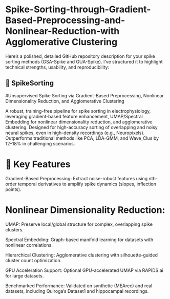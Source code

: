 # Spike-Sorting-through-Gradient-Based-Preprocessing-and-Nonlinear-Reduction-with Agglomerative Clustering

Here’s a polished, detailed GitHub repository description for your spike sorting methods (GSA-Spike and GUA-Spike). I’ve structured it to highlight technical strengths, usability, and reproducibility:

## 🧠 SpikeSorting
#Unsupervised Spike Sorting via Gradient-Based Preprocessing, Nonlinear Dimensionality Reduction, and Agglomerative Clustering

A robust, training-free pipeline for spike sorting in electrophysiology, leveraging gradient-based feature enhancement, UMAP/Spectral Embedding for nonlinear dimensionality reduction, and agglomerative clustering. Designed for high-accuracy sorting of overlapping and noisy neural spikes, even in high-density recordings (e.g., Neuropixels). Outperforms traditional methods like PCA, LDA-GMM, and Wave_Clus by 12–18% in challenging scenarios.

# 🔑 Key Features
Gradient-Based Preprocessing: Extract noise-robust features using nth-order temporal derivatives to amplify spike dynamics (slopes, inflection points).

# Nonlinear Dimensionality Reduction:

UMAP: Preserve local/global structure for complex, overlapping spike clusters.

Spectral Embedding: Graph-based manifold learning for datasets with nonlinear correlations.

Hierarchical Clustering: Agglomerative clustering with silhouette-guided cluster count optimization.

GPU Acceleration Support: Optional GPU-accelerated UMAP via RAPIDS.ai for large datasets.

Benchmarked Performance: Validated on synthetic (MEArec) and real datasets, including Quiroga’s Dataset1 and hippocampal recordings.
